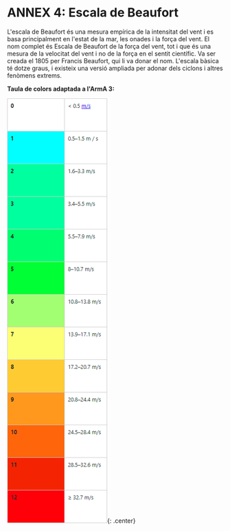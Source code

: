 # ANNEX 4: Escala de Beaufort

L'escala de Beaufort és una mesura empírica de la intensitat del vent i es basa principalment en l'estat de la mar, les onades i la força del vent. El nom complet és Escala de Beaufort de la força del vent, tot i que és una mesura de la velocitat del vent i no de la força en el sentit científic. Va ser creada el 1805 per Francis Beaufort, qui li va donar el nom. L'escala bàsica té dotze graus, i existeix una versió ampliada per adonar dels ciclons i altres fenòmens extrems.

**Taula de colors adaptada a l'ArmA 3:**

![image](../_imatges/beaufort.png){: .center}
